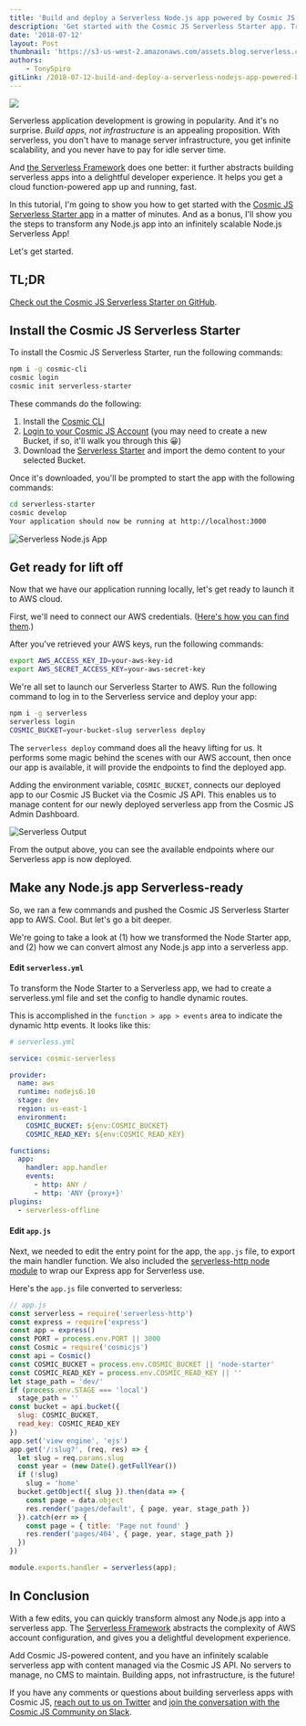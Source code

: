 ```yaml
---
title: 'Build and deploy a Serverless Node.js app powered by Cosmic JS'
description: 'Get started with the Cosmic JS Serverless Starter app. Transform any Node.js app into an infinitely scalable Node.js Serverless app.'
date: '2018-07-12'
layout: Post
thumbnail: 'https://s3-us-west-2.amazonaws.com/assets.blog.serverless.com/serverless-cosmic-js-thumb.png'
authors:
    - TonySpiro
gitLink: /2018-07-12-build-and-deploy-a-serverless-nodejs-app-powered-by-cosmic-js.md
---
```


<img src="https://cosmic-s3.imgix.net/e07fd3b0-7eee-11e8-bc42-55745f37e956-cosmic-serverless-lambda.jpg?w=1000">

Serverless application development is growing in popularity. And it's no surprise. *Build apps, not infrastructure* is an appealing proposition. With serverless, you don't have to manage server infrastructure, you get infinite scalability, and you never have to pay for idle server time.

And [the Serverless Framework](https://serverless.com/framework) does one better: it further abstracts building serverless apps into a delightful developer experience. It helps you get a cloud function-powered app up and running, fast.

In this tutorial, I'm going to show you how to get started with the [Cosmic JS Serverless Starter app](https://github.com/cosmicjs/serverless-starter) in a matter of minutes. And as a bonus, I'll show you the steps to transform any Node.js app into an infinitely scalable Node.js Serverless App!

Let's get started.

## TL;DR
[Check out the Cosmic JS Serverless Starter on GitHub](https://github.com/cosmicjs/serverless-starter).

## Install the Cosmic JS Serverless Starter

To install the Cosmic JS Serverless Starter, run the following commands:

```bash
npm i -g cosmic-cli
cosmic login
cosmic init serverless-starter
```

These commands do the following:
1. Install the [Cosmic CLI](https://www.npmjs.com/package/cosmic-cli)
2. [Login to your Cosmic JS Account](https://cosmicjs.com) (you may need to create a new Bucket, if so, it'll walk you through this 😀)
3. Download the [Serverless Starter](https://github.com/cosmicjs/serverless-starter) and import the demo content to your selected Bucket.

Once it's downloaded, you'll be prompted to start the app with the following commands:

```bash
cd serverless-starter
cosmic develop
Your application should now be running at http://localhost:3000
```

![Serverless Node.js App](https://s3-us-west-2.amazonaws.com/cosmicjs/146a8fc0-8143-11e8-8bfa-139dde8f58ed-Screen%20Shot%202018-07-06%20at%2012.35.53%20PM.png)

## Get ready for lift off

Now that we have our application running locally, let's get ready to launch it to AWS cloud.

First, we'll need to connect our AWS credentials. ([Here's how you can find them](https://serverless.com/framework/docs/providers/aws/guide/credentials/).)

After you've retrieved your AWS keys, run the following commands:

```bash
export AWS_ACCESS_KEY_ID=your-aws-key-id
export AWS_SECRET_ACCESS_KEY=your-aws-secret-key
```

We're all set to launch our Serverless Starter to AWS.  Run the following command to log in to the Serverless service and deploy your app:

```bash
npm i -g serverless
serverless login
COSMIC_BUCKET=your-bucket-slug serverless deploy
```

The `serverless deploy` command does all the heavy lifting for us. It performs some magic behind the scenes with our AWS account, then once our app is available, it will provide the endpoints to find the deployed app.

Adding the environment variable, `COSMIC_BUCKET`, connects our deployed app to our Cosmic JS Bucket via the Cosmic JS API.  This enables us to manage content for our newly deployed serverless app from the Cosmic JS Admin Dashboard.

![Serverless Output](https://s3-us-west-2.amazonaws.com/cosmicjs/36d5f170-8144-11e8-8bfa-139dde8f58ed-Screen%20Shot%202018-07-06%20at%2012.43.48%20PM.png)

From the output above, you can see the available endpoints where our Serverless app is now deployed.

## Make any Node.js app Serverless-ready

So, we ran a few commands and pushed the Cosmic JS Serverless Starter app to AWS. Cool. But let's go a bit deeper.

We're going to take a look at (1) how we transformed the Node Starter app, and (2) how we can convert almost any Node.js app into a serverless app.

#### Edit `serverless.yml`

To transform the Node Starter to a Serverless app, we had to create a serverless.yml file and set the config to handle dynamic routes.

This is accomplished in the `function > app > events` area to indicate the dynamic http events. It looks like this:

```yml
# serverless.yml

service: cosmic-serverless

provider:
  name: aws
  runtime: nodejs6.10
  stage: dev
  region: us-east-1
  environment:
    COSMIC_BUCKET: ${env:COSMIC_BUCKET}
    COSMIC_READ_KEY: ${env:COSMIC_READ_KEY}

functions:
  app:
    handler: app.handler
    events:
      - http: ANY /
      - http: 'ANY {proxy+}'
plugins:
  - serverless-offline
```

#### Edit `app.js`

Next, we needed to edit the entry point for the app, the `app.js` file, to export the main handler function. We also included the [serverless-http node module](https://www.npmjs.com/package/serverless-http) to wrap our Express app for Serverless use.  

Here's the `app.js` file converted to serverless:

```javascript
// app.js
const serverless = require('serverless-http')
const express = require('express')
const app = express()
const PORT = process.env.PORT || 3000
const Cosmic = require('cosmicjs')
const api = Cosmic()
const COSMIC_BUCKET = process.env.COSMIC_BUCKET || 'node-starter'
const COSMIC_READ_KEY = process.env.COSMIC_READ_KEY || ''
let stage_path = 'dev/'
if (process.env.STAGE === 'local')
  stage_path = ''
const bucket = api.bucket({
  slug: COSMIC_BUCKET,
  read_key: COSMIC_READ_KEY
})
app.set('view engine', 'ejs')
app.get('/:slug?', (req, res) => {
  let slug = req.params.slug
  const year = (new Date().getFullYear())
  if (!slug)
    slug = 'home'
  bucket.getObject({ slug }).then(data => {
    const page = data.object
    res.render('pages/default', { page, year, stage_path })
  }).catch(err => {
    const page = { title: 'Page not found' }
    res.render('pages/404', { page, year, stage_path })
  })
})

module.exports.handler = serverless(app);
```

## In Conclusion
With a few edits, you can quickly transform almost any Node.js app into a serverless app. The [Serverless Framework](https://serverless.com/framework) abstracts the complexity of AWS account configuration, and gives you a delightful development experience. 

Add Cosmic JS-powered content, and you have an infinitely scalable serverless app with content managed via the Cosmic JS API.  No servers to manage, no CMS to maintain. Building apps, not infrastructure, is the future!

If you have any comments or questions about building serverless apps with Cosmic JS, [reach out to us on Twitter](https://twitter.com/cosmic_js) and [join the conversation with the Cosmic JS Community on Slack](https://cosmicjs.com/community).
